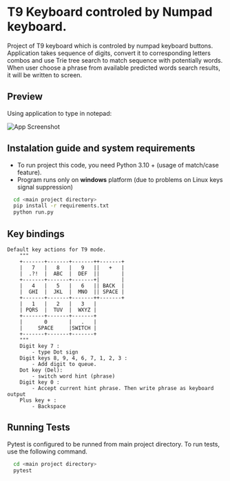 
# T9 Keyboard controled by Numpad keyboard.

Project of T9 keyboard which is controled by numpad keyboard buttons. 
Application takes sequence of digits, convert it to corresponding letters combos and use Trie tree search to match sequence with potentially words.
When user choose a phrase from available predicted words search results, it will be written to screen. 

## Preview
Using application to type in notepad:

![App Screenshot](https://via.placeholder.com/468x300?text=App+Screenshot+Here)


## Instalation guide and system requirements

- To run project this code, you need Python 3.10 + (usage of match/case feature).
- Program runs only on **windows** platform (due to problems on Linux keys signal suppression)

```bash
  cd <main project directory>
  pip install -r requirements.txt
  python run.py

```


## Key bindings
    Default key actions for T9 mode.
        """
        +-------+-------+-------++-------+
        |   7   |   8   |   9   ||   +   |
        |  .?!  |  ABC  |  DEF  ||       |
        +-------+-------+-------+|       |
        |   4   |   5   |   6   || BACK  |
        |  GHI  |  JKL  |  MNO  || SPACE |
        +-------+-------+-------++-------+
        |   1   |   2   |   3   |
        | PQRS  |  TUV  |  WXYZ |
        +-------+-------+-------+
        |       0       |   .   |
        |     SPACE     |SWITCH |
        +-------+-------+-------+
        """
        Digit key 7 :
            - type Dot sign
        Digit keys 8, 9, 4, 6, 7, 1, 2, 3 :
            - Add digit to queue.
        Dot key (Del):
            - switch word hint (phrase)
        Digit key 0 :
            - Accept current hint phrase. Then write phrase as keyboard output
        Plus key + :
            - Backspace

## Running Tests

Pytest is configured to be runned from main project directory.
To run tests, use the following command.

```bash
  cd <main project directory>
  pytest
```

